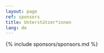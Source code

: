 ```yaml
---
layout: page
ref: sponsors
title: Unterstützer*innen
lang: de
---
```


{% include sponsors/sponsors.md %}
